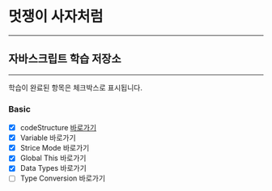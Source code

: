 
# 멋쟁이 사자처럼
---
## 자바스크립트 학습 저장소
---

학습이 완료된 항목은 체크박스로 표시됩니다.

### Basic
- [x] codeStructure [바로가기](https://www.naver.com)
- [x] Variable 바로가기
- [x] Strice Mode 바로가기
- [x] Global This 바로가기
- [x] Data Types 바로가기
- [ ] Type Conversion 바로가기
